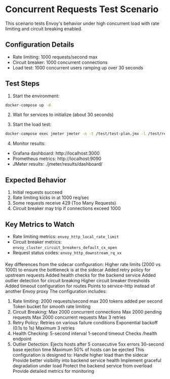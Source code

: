 # Concurrent Requests Test Scenario

This scenario tests Envoy's behavior under high concurrent load with rate limiting and circuit breaking enabled.

## Configuration Details

- Rate limiting: 1000 requests/second max
- Circuit breaker: 1000 concurrent connections
- Load test: 1000 concurrent users ramping up over 30 seconds

## Test Steps

1. Start the environment:
```bash
docker-compose up -d
```

2. Wait for services to initialize (about 30 seconds)

3. Start the load test:
```bash
docker-compose exec jmeter jmeter -n -t /test/test-plan.jmx -l /test/results/test.jtl
```

4. Monitor results:
- Grafana dashboard: http://localhost:3000
- Prometheus metrics: http://localhost:9090
- JMeter results: ./jmeter/results/dashboard/

## Expected Behavior

1. Initial requests succeed
2. Rate limiting kicks in at 1000 req/sec
3. Some requests receive 429 (Too Many Requests)
4. Circuit breaker may trip if connections exceed 1000

## Key Metrics to Watch

- Rate limiting metrics: `envoy_http_local_rate_limit`
- Circuit breaker metrics: `envoy_cluster_circuit_breakers_default_cx_open`
- Request status codes: `envoy_http_downstream_rq_xx`

####
Key differences from the sidecar configuration:
Higher rate limits (2000 vs 1000) to ensure the bottleneck is at the sidecar
Added retry policy for upstream requests
Added health checks for the backend service
Added outlier detection for circuit breaking
Higher circuit breaker thresholds
Added timeout configuration for routes
Points to service-http instead of another Envoy proxy
The configuration includes:
1. Rate limiting:
2000 requests/second max
200 tokens added per second
Token bucket for smooth rate limiting
2. Circuit Breaking:
Max 2000 concurrent connections
Max 2000 pending requests
Max 2000 concurrent requests
Max 3 retries
3. Retry Policy:
Retries on various failure conditions
Exponential backoff (0.1s to 1s)
Maximum 3 retries
4. Health Checking:
5-second interval
1-second timeout
Checks /health endpoint
5. Outlier Detection:
Ejects hosts after 5 consecutive 5xx errors
30-second base ejection time
Maximum 50% of hosts can be ejected
This configuration is designed to:
Handle higher load than the sidecar
Provide better visibility into backend service health
Implement graceful degradation under load
Protect the backend service from overload
Provide detailed metrics for monitoring
